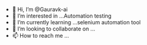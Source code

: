 - 👋 Hi, I’m @Gauravk-ai
- 👀 I’m interested in ...Automation testing
- 🌱 I’m currently learning ...selenium automation tool
- 💞️ I’m looking to collaborate on ...
- 📫 How to reach me ...

<!---
Gauravk-ai/Gauravk-ai is a ✨ special ✨ repository because its `README.md` (this file) appears on your GitHub profile.
You can click the Preview link to take a look at your changes.
--->
